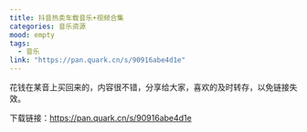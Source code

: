 ```yaml
---
title: 抖音热卖车载音乐+视频合集
categories: 音乐资源
mood: empty
tags:
  - 音乐
link: "https://pan.quark.cn/s/90916abe4d1e"
---
```





花钱在某音上买回来的，内容很不错，分享给大家，喜欢的及时转存，以免链接失效。


下载链接：https://pan.quark.cn/s/90916abe4d1e








